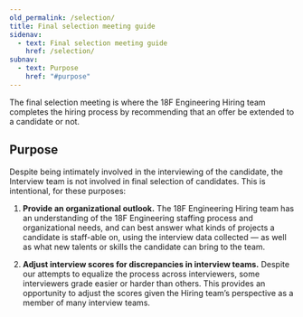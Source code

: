 ```yaml
---
old_permalink: /selection/
title: Final selection meeting guide
sidenav:
  - text: Final selection meeting guide
    href: /selection/
subnav:
  - text: Purpose
    href: "#purpose"
---
```


The final selection meeting is where the 18F Engineering Hiring team completes the hiring process by recommending that an offer be extended to a candidate or not.

## Purpose

Despite being intimately involved in the interviewing of the candidate, the Interview team is not involved in final selection of candidates. This is intentional, for these purposes:

1. **Provide an organizational outlook.** The 18F Engineering Hiring team has an understanding of the 18F Engineering staffing process and organizational needs, and can best answer what kinds of projects a candidate is staff-able on, using the interview data collected — as well as what new talents or skills the candidate can bring to the team.

2. **Adjust interview scores for discrepancies in interview teams.** Despite our attempts to equalize the process across interviewers, some interviewers grade easier or harder than others. This provides an opportunity to adjust the scores given the Hiring team’s perspective as a member of many interview teams.
